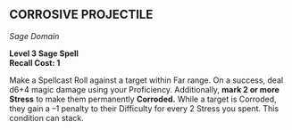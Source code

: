 ## CORROSIVE PROJECTILE  
_Sage Domain_

**Level 3 Sage Spell**  
**Recall Cost: 1**  

Make a Spellcast Roll against a target within Far range. On a success, deal d6+4 magic damage using your Proficiency. Additionally, **mark 2 or more Stress** to make them permanently **Corroded.** While a target is Corroded, they gain a –1 penalty to their Difficulty for every 2 Stress you spent. This condition can stack.

